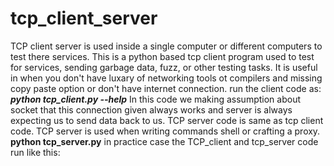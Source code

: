 # tcp_client_server
TCP client server is used inside a single computer or different computers to test there services.
This is a python based tcp client program used to test for services, sending garbage data, fuzz, or other testing tasks. It is useful in when you don't have luxary of networking tools ot compilers and missing copy paste option or don't have internet connection.
run the client code as:
 <i><b>python tcp_client.py --help</b></i>
In this code we making assumption about socket that this connection given always works and server is always expecting us to send data back to us.
TCP server code is same as tcp client code. TCP server is used when writing commands shell or crafting a proxy. 
****python tcp_server.py****
in practice case the TCP_client and tcp_server code run like this:
